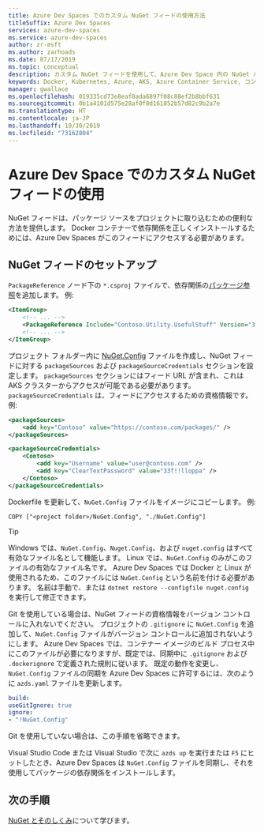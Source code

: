 ```yaml
---
title: Azure Dev Spaces でのカスタム NuGet フィードの使用方法
titleSuffix: Azure Dev Spaces
services: azure-dev-spaces
ms.service: azure-dev-spaces
author: zr-msft
ms.author: zarhoads
ms.date: 07/17/2019
ms.topic: conceptual
description: カスタム NuGet フィードを使用して、Azure Dev Space 内の NuGet パッケージにアクセスし、使用します。
keywords: Docker, Kubernetes, Azure, AKS, Azure Container Service, コンテナー
manager: gwallace
ms.openlocfilehash: 019335cd73e8eaf0ada6897f08c88ef2b8bbf631
ms.sourcegitcommit: 0b1a4101d575e28af0f0d161852b57d82c9b2a7e
ms.translationtype: HT
ms.contentlocale: ja-JP
ms.lasthandoff: 10/30/2019
ms.locfileid: "73162804"
---
```

#  <a name="use-a-custom-nuget-feed-in-an-azure-dev-space"></a>Azure Dev Space でのカスタム NuGet フィードの使用

NuGet フィードは、パッケージ ソースをプロジェクトに取り込むための便利な方法を提供します。 Docker コンテナーで依存関係を正しくインストールするためには、Azure Dev Spaces がこのフィードにアクセスする必要があります。

## <a name="set-up-a-nuget-feed"></a>NuGet フィードのセットアップ

`PackageReference` ノード下の `*.csproj` ファイルで、依存関係の[パッケージ参照](https://docs.microsoft.com/nuget/consume-packages/package-references-in-project-files)を追加します。 例:

```xml
<ItemGroup>
    <!-- ... -->
    <PackageReference Include="Contoso.Utility.UsefulStuff" Version="3.6.0" />
    <!-- ... -->
</ItemGroup>
```

プロジェクト フォルダー内に [NuGet.Config](https://docs.microsoft.com/nuget/reference/nuget-config-file) ファイルを作成し、NuGet フィードに対する `packageSources` および `packageSourceCredentials` セクションを設定します。 `packageSources` セクションにはフィード URL が含まれ、これは AKS クラスターからアクセスが可能である必要があります。 `packageSourceCredentials` は、フィードにアクセスするための資格情報です。 例:

```xml
<packageSources>
    <add key="Contoso" value="https://contoso.com/packages/" />
</packageSources>

<packageSourceCredentials>
    <Contoso>
        <add key="Username" value="user@contoso.com" />
        <add key="ClearTextPassword" value="33f!!lloppa" />
    </Contoso>
</packageSourceCredentials>
```

Dockerfile を更新して、`NuGet.Config` ファイルをイメージにコピーします。 例:

```console
COPY ["<project folder>/NuGet.Config", "./NuGet.Config"]
```

> [!TIP]
> Windows では、`NuGet.Config`、`Nuget.Config`、および `nuget.config` はすべて有効なファイル名として機能します。 Linux では、`NuGet.Config` のみがこのファイルの有効なファイル名です。 Azure Dev Spaces では Docker と Linux が使用されるため、このファイルには `NuGet.Config` という名前を付ける必要があります。 名前は手動で、または `dotnet restore --configfile nuget.config` を実行して修正できます。


Git を使用している場合は、NuGet フィードの資格情報をバージョン コントロールに入れないでください。 プロジェクトの `.gitignore` に `NuGet.Config` を追加して、`NuGet.Config` ファイルがバージョン コントロールに追加されないようにします。 Azure Dev Spaces では、コンテナー イメージのビルド プロセス中にこのファイルが必要になりますが、既定では、同期中に `.gitignore` および `.dockerignore` で定義された規則に従います。 既定の動作を変更し、`NuGet.Config` ファイルの同期を Azure Dev Spaces に許可するには、次のように `azds.yaml` ファイルを更新します。

```yaml
build:
useGitIgnore: true
ignore:
- "!NuGet.Config"
```

Git を使用していない場合は、この手順を省略できます。

Visual Studio Code または Visual Studio で次に `azds up` を実行または `F5` にヒットしたとき、Azure Dev Spaces は `NuGet.Config` ファイルを同期し、それを使用してパッケージの依存関係をインストールします。

## <a name="next-steps"></a>次の手順

[NuGet とそのしくみ](https://docs.microsoft.com/nuget/what-is-nuget)について学びます。